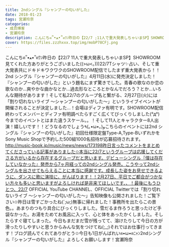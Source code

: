 ```yaml
---
title: 2ndシングル『シャンプーの匂いがした』
date: 2018-01-23
tags: 宮瀬玲奈
categories: 
- 成员博客
- 宮瀬玲奈
description: こんにちฅ՞•ﻌ•՞ฅﾜﾝ昨日の【22/7 ;11人で重大発表しちゃいまSP】SHOWROOM見てくれた方ありがとうございました((&gt;ω&lt;｡)))22/7Tシャツ✨占い、そして重大発表共にドキドキワクワクのSHOWROOM配信でしたまず...
cover: https://files.zzzhxxx.top/img/mobP78CFj.png 
---
```


こんにちฅ՞•ﻌ•՞ฅﾜﾝ昨日の【22/7 11人で重大発表しちゃいまSP】SHOWROOM見てくれた方ありがとうございました((>ω<｡)))22/7Tシャツ✨占い、そして重大発表共にドキドキワクワクのSHOWROOM配信でしたまず重大発表から！！2nd シングル『シャンプーの匂いがした』4月11日(水)に発売決定しました！『シャンプーの匂いがした』という題名にまず驚きでした。青春の歌なのか恋の歌なのか...爽やかな曲かなとか...過去形なところとかなんでだろう？とか...いろんな期待があります！そして私22/7のグループ名と繋がる、2月27日(火)には「割り切れないライブ ～シャンプーの匂いがした～」というライブイベントが開催されることが決定しました...！会場はディファ有明です。SHOWROOM配信終わってメンバーとディファ有明調べたらすごく広くてびっくりしました(°д°)今までのイベントとはまた違うスケール。。！そして11人とキャラクター8人出演！嬉しいです！！どうなるのでしょう٩(｡•ω•｡)وこちらのイベントには2nd シングル『シャンプーの匂いがした』初回仕様限定盤Type-A,Type-BいずれかをSony Music Shopで予約した500組1000名招待が応募招待されます。http://music-book.jp/music/news/news/173198昨日言ったコメントをまとめてくださっている記事がありました✩本当に22/7というグループは応援してくださる方がいるから存在するグループだと思います。デビューシングル『僕は存在していなかった』発売から7ヶ月経っての2ndシングル発売。こうやって2ndシングルを出させてもらえることに本当に感謝です。成長した姿をお見せできるように、ダンスに歌に演技に、がんばります！！2月27日、平日でご都合がつかない方々も多いと思いますがよろしければ是非来てほしいです、、！最後にもうひとつ、22/7 OFFICIAL YouTube CHANNEL、OFFICIAL Twitterでは「割り切れないライブ ～シャンプーの匂いがした～」告知映像も公開されました！ご覧下さい✩昨日は雪すごかったね(´;ω;)無事に帰れました！事務所を出たらこの景色。。あまりのつもり具合にびっくりしました。雪だるま作ろうと思ったけど手袋なかった。お湯をためてお風呂に入って、心と体をあったかくしました。そしたらすぐ寝てしまった。今日もまだまだ雪が残ってて、溶けたりして今日の方が滑ったりしやすいと思うからみんな気をつけてね(;_;)それではお仕事行ってきます！ブログ読んでくれてありがとう✩今日も1日がんばれいฅ•ω•ฅﾆｬﾝ2ndシングル『シャンプーの匂いがした』よろしくお願いします！宮瀬玲奈


